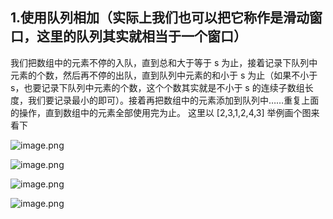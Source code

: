 ## 1.使用队列相加（实际上我们也可以把它称作是滑动窗口，这里的队列其实就相当于一个窗口）

我们把数组中的元素不停的入队，直到总和大于等于 s 为止，接着记录下队列中元素的个数，然后再不停的出队，直到队列中元素的和小于 s 为止（如果不小于 s，也要记录下队列中元素的个数，这个个数其实就是不小于 s 的连续子数组长度，我们要记录最小的即可）。接着再把数组中的元素添加到队列中……重复上面的操作，直到数组中的元素全部使用完为止。
这里以 [2,3,1,2,4,3] 举例画个图来看下

![image.png](https://pic.leetcode-cn.com/10ca012c2f0170afcac5e5996add20c32c36a82f4bb4a6187897bb948ace5fe2-image.png)

![image.png](https://pic.leetcode-cn.com/2da8cf86a2a3df3c95ed7d95add574dca2d8bae8420addd0fa6b8c55fa3db081-image.png)

![image.png](https://pic.leetcode-cn.com/ca74b1a2ad0eb5a4ebf8647a332161b140c8ebdd71cd5d19bef16e9bf0a43c95-image.png)

![image.png](https://pic.leetcode-cn.com/72f39b5cd7eb5f866e24d0a31eb3eac7d57cf3ad202ad40d30f103833c1f5a69-image.png)